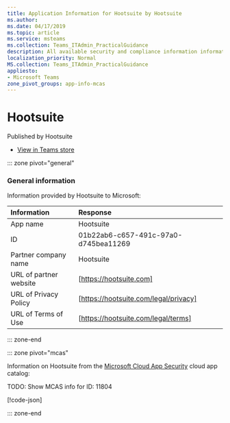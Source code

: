 ```yaml
---
title: Application Information for Hootsuite by Hootsuite
ms.author: 
ms.date: 04/17/2019
ms.topic: article
ms.service: msteams
ms.collection: Teams_ITAdmin_PracticalGuidance
description: All available security and compliance information information for Hootsuite, its data handling policies, its Microsoft Cloud App Security app catalog information, and security/compliance information in the CSA STAR registry.
localization_priority: Normal
MS.collection: Teams_ITAdmin_PracticalGuidance
appliesto:
- Microsoft Teams
zone_pivot_groups: app-info-mcas
---
```

# Hootsuite

Published by Hootsuite
* <a href="https://teams.microsoft.com/l/app/01b22ab6-c657-491c-97a0-d745bea11269" target="_blank">View in Teams store</a>

::: zone pivot="general"

### General information

Information provided by Hootsuite to Microsoft:

| **Information** | **Response** |
|:----------------|:-------------|
| App name | Hootsuite |
| ID | 01b22ab6-c657-491c-97a0-d745bea11269 |
| Partner company name | Hootsuite |
| URL of partner website | [https://hootsuite.com] |
| URL of Privacy Policy | [https://hootsuite.com/legal/privacy] |
| URL of Terms of Use | [https://hootsuite.com/legal/terms] |

::: zone-end


::: zone pivot="mcas"

Information on Hootsuite from the [Microsoft Cloud App Security](https://www.microsoft.com/en-us/enterprise-mobility-security/cloud-app-security) cloud app catalog:

TODO: Show MCAS info for ID: 11804

[!code-json[](./json/11804.json)]

::: zone-end

